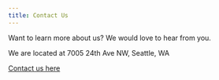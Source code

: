 ```yaml
---
title: Contact Us
---
```


Want to learn more about us? We would love to hear from you.

We are located at 7005 24th Ave NW, Seattle, WA

<a href="https://www.legup.care/seattle/ballard/daycare/lighthouse-montessorim">Contact us here</a>
